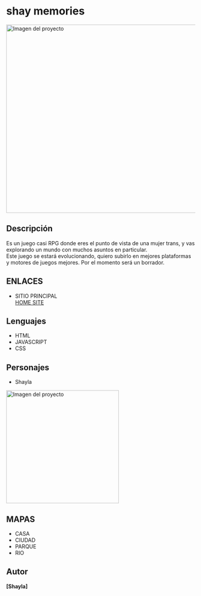 # shay memories

<img src="https://i.postimg.cc/d3q1cXhk/33-sin-t-tulo-20250212232330.png" alt="Imagen del proyecto" width="1000" height="500">

## Descripción
Es un juego casi RPG donde eres el punto de vista de una mujer trans, y vas explorando un mundo con muchos asuntos en particular.  
Este juego se estará evolucionando, quiero subirlo en mejores plataformas y motores de juegos mejores. Por el momento será un borrador.

## ENLACES

- SITIO PRINCIPAL  
[HOME SITE](https://shayhomew.blogspot.com/)

## Lenguajes
- HTML
- JAVASCRIPT
- CSS

## Personajes
- Shayla  
<img src="https://i.postimg.cc/DykJYpwr/ABAJO1.png" alt="Imagen del proyecto" width="300" height="300">

## MAPAS
- CASA
- CIUDAD
- PARQUE
- RIO


## Autor
**[Shayla]**
